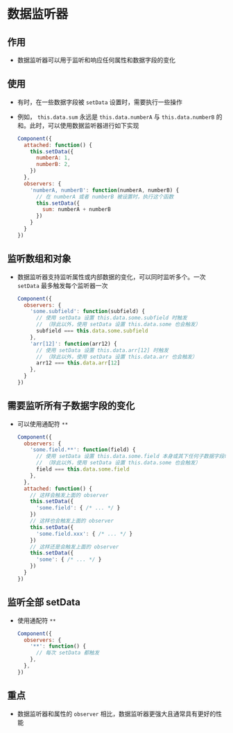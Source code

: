 # 数据监听器

## 作用

- 数据监听器可以用于监听和响应任何属性和数据字段的变化

## 使用

- 有时，在一些数据字段被 `setData` 设置时，需要执行一些操作

- 例如， `this.data.sum` 永远是 `this.data.numberA` 与 `this.data.numberB` 的和。此时，可以使用数据监听器进行如下实现

    ```js
    Component({
      attached: function() {
        this.setData({
          numberA: 1,
          numberB: 2,
        })
      },
      observers: {
        'numberA, numberB': function(numberA, numberB) {
          // 在 numberA 或者 numberB 被设置时，执行这个函数
          this.setData({
            sum: numberA + numberB
          })
        }
      }
    })
    ```

## 监听数组和对象

- 数据监听器支持监听属性或内部数据的变化，可以同时监听多个。一次 `setData` 最多触发每个监听器一次

    ```js
    Component({
      observers: {
        'some.subfield': function(subfield) {
          // 使用 setData 设置 this.data.some.subfield 时触发
          // （除此以外，使用 setData 设置 this.data.some 也会触发）
          subfield === this.data.some.subfield
        },
        'arr[12]': function(arr12) {
          // 使用 setData 设置 this.data.arr[12] 时触发
          // （除此以外，使用 setData 设置 this.data.arr 也会触发）
          arr12 === this.data.arr[12]
        },
      }
    })
    ```

## 需要监听所有子数据字段的变化

- 可以使用通配符 `**`

    ```js
    Component({
      observers: {
        'some.field.**': function(field) {
          // 使用 setData 设置 this.data.some.field 本身或其下任何子数据字段时触发
          // （除此以外，使用 setData 设置 this.data.some 也会触发）
          field === this.data.some.field
        },
      },
      attached: function() {
        // 这样会触发上面的 observer
        this.setData({
          'some.field': { /* ... */ }
        })
        // 这样也会触发上面的 observer
        this.setData({
          'some.field.xxx': { /* ... */ }
        })
        // 这样还是会触发上面的 observer
        this.setData({
          'some': { /* ... */ }
        })
      }
    })
    ```

## 监听全部 setData

- 使用通配符 `**`

    ```js
    Component({
      observers: {
        '**': function() {
          // 每次 setData 都触发
        },
      },
    })
    ```

## 重点

- 数据监听器和属性的 `observer` 相比，数据监听器更强大且通常具有更好的性能
